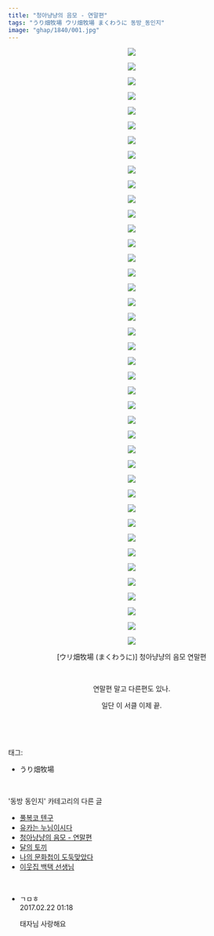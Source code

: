 ```yaml
---
title: "청아냥냥의 음모 - 연말편"
tags: "うり畑牧場 ウリ畑牧場 まくわうに 동방_동인지"
image: "ghap/1840/001.jpg"
---
```

<div class="article">
<p style="text-align: center; clear: none; float: none;"><img src="{{ site.nasurl }}/ghap/1840/001.jpg"/></p>
<p style="text-align: center; clear: none; float: none;"><img src="{{ site.nasurl }}/ghap/1840/002.jpg"/></p>
<p style="text-align: center; clear: none; float: none;"><img src="{{ site.nasurl }}/ghap/1840/003.jpg"/></p>
<p style="text-align: center; clear: none; float: none;"><img src="{{ site.nasurl }}/ghap/1840/004.jpg"/></p>
<p style="text-align: center; clear: none; float: none;"><img src="{{ site.nasurl }}/ghap/1840/005.jpg"/></p>
<p style="text-align: center; clear: none; float: none;"><img src="{{ site.nasurl }}/ghap/1840/006.jpg"/></p>
<p style="text-align: center; clear: none; float: none;"><img src="{{ site.nasurl }}/ghap/1840/007.jpg"/></p>
<p style="text-align: center; clear: none; float: none;"><img src="{{ site.nasurl }}/ghap/1840/008.jpg"/></p>
<p style="text-align: center; clear: none; float: none;"><img src="{{ site.nasurl }}/ghap/1840/009.jpg"/></p>
<p style="text-align: center; clear: none; float: none;"><img src="{{ site.nasurl }}/ghap/1840/010.jpg"/></p>
<p style="text-align: center; clear: none; float: none;"><img src="{{ site.nasurl }}/ghap/1840/011.jpg"/></p>
<p style="text-align: center; clear: none; float: none;"><img src="{{ site.nasurl }}/ghap/1840/012.jpg"/></p>
<p style="text-align: center; clear: none; float: none;"><img src="{{ site.nasurl }}/ghap/1840/013.jpg"/></p>
<p style="text-align: center; clear: none; float: none;"><img src="{{ site.nasurl }}/ghap/1840/014.jpg"/></p>
<p style="text-align: center; clear: none; float: none;"><img src="{{ site.nasurl }}/ghap/1840/015.jpg"/></p>
<p style="text-align: center; clear: none; float: none;"><img src="{{ site.nasurl }}/ghap/1840/016.jpg"/></p>
<p style="text-align: center; clear: none; float: none;"><img src="{{ site.nasurl }}/ghap/1840/017.jpg"/></p>
<p style="text-align: center; clear: none; float: none;"><img src="{{ site.nasurl }}/ghap/1840/018.jpg"/></p>
<p style="text-align: center; clear: none; float: none;"><img src="{{ site.nasurl }}/ghap/1840/019.jpg"/></p>
<p style="text-align: center; clear: none; float: none;"><img src="{{ site.nasurl }}/ghap/1840/020.jpg"/></p>
<p style="text-align: center; clear: none; float: none;"><img src="{{ site.nasurl }}/ghap/1840/021.jpg"/></p>
<p style="text-align: center; clear: none; float: none;"><img src="{{ site.nasurl }}/ghap/1840/022.jpg"/></p>
<p style="text-align: center; clear: none; float: none;"><img src="{{ site.nasurl }}/ghap/1840/023.jpg"/></p>
<p style="text-align: center; clear: none; float: none;"><img src="{{ site.nasurl }}/ghap/1840/024.jpg"/></p>
<p style="text-align: center; clear: none; float: none;"><img src="{{ site.nasurl }}/ghap/1840/025.jpg"/></p>
<p style="text-align: center; clear: none; float: none;"><img src="{{ site.nasurl }}/ghap/1840/026.jpg"/></p>
<p style="text-align: center; clear: none; float: none;"><img src="{{ site.nasurl }}/ghap/1840/027.jpg"/></p>
<p style="text-align: center; clear: none; float: none;"><img src="{{ site.nasurl }}/ghap/1840/028.jpg"/></p>
<p style="text-align: center; clear: none; float: none;"><img src="{{ site.nasurl }}/ghap/1840/029.jpg"/></p>
<p style="text-align: center; clear: none; float: none;"><img src="{{ site.nasurl }}/ghap/1840/030.jpg"/></p>
<p style="text-align: center; clear: none; float: none;"><img src="{{ site.nasurl }}/ghap/1840/031.jpg"/></p>
<p style="text-align: center; clear: none; float: none;"><img src="{{ site.nasurl }}/ghap/1840/032.jpg"/></p>
<p style="text-align: center; clear: none; float: none;"><img src="{{ site.nasurl }}/ghap/1840/033.jpg"/></p>
<p style="text-align: center; clear: none; float: none;"><img src="{{ site.nasurl }}/ghap/1840/034.jpg"/></p>
<p style="text-align: center; clear: none; float: none;"><img src="{{ site.nasurl }}/ghap/1840/035.jpg"/></p>
<p style="text-align: center; clear: none; float: none;"><img src="{{ site.nasurl }}/ghap/1840/036.jpg"/></p>
<p style="text-align: center; clear: none; float: none;"><img src="{{ site.nasurl }}/ghap/1840/037.jpg"/></p>
<p style="text-align: center; clear: none; float: none;"><img src="{{ site.nasurl }}/ghap/1840/038.jpg"/></p>
<p style="text-align: center; clear: none; float: none;"><img src="{{ site.nasurl }}/ghap/1840/039.jpg"/></p>
<p style="text-align: center; clear: none; float: none;"><img src="{{ site.nasurl }}/ghap/1840/040.jpg"/></p>
<p style="text-align: center; clear: none; float: none;"><img src="{{ site.nasurl }}/ghap/1840/041.jpg"/></p>
<p style="text-align: center; clear: none; float: none;">[ウリ畑牧場 (まくわうに)] 청아냥냥의 음모 연말편</p>
<p style="text-align: center; clear: none; float: none;"><br/></p>
<p style="text-align: center; clear: none; float: none;">연말편 말고 다른편도 있나.</p>
<p style="text-align: center; clear: none; float: none;">일단 이 서클 이제 끝.</p>
<p><br/></p>
</div><br/>
<div class="tagTrail">
<p>태그: </p>
<ul>
<li>うり畑牧場</li>
</ul>
</div><br/>
<div class="another">
<p>'동방 동인지' 카테고리의 다른 글</p>
<ul>
<li><a href="/2016-08-26-ghap_1842">풀복코 텐구</a></li>
<li><a href="/2016-08-26-ghap_1841">유카는 누님이시다</a></li>
<li><a href="/2016-08-26-ghap_1840">청아냥냥의 음모 - 연말편</a></li>
<li><a href="/2016-08-26-ghap_1839">달의 토끼</a></li>
<li><a href="/2016-08-26-ghap_1838">나의 문화첩이 도둑맞았다</a></li>
<li><a href="/2016-08-26-ghap_1837">이웃집 백택 선생님</a></li>
</ul>
</div><br/>
<div class="cb_module cb_fluid">
<div class="cb_wrt cb_profile">
<div class="comment">
<ul>
<li class="cb_thumb_off" id="comment14921781">
<div class="cb_comment_area">
<div class="cb_info_area">
<div class="cb_section">
<span class="cb_nick_name">ㄱㅁㅎ</span>
</div>
<div class="cb_section">
<span class="cb_date">2017.02.22 01:18 </span>
</div>
</div>
<div class="cb_dsc_comment">
<p class="cb_dsc">
											태자님 사랑해요
										</p>
</div>
</div></li>
</ul>
</div>
</div><!-- commentList close -->
</div><br/>
